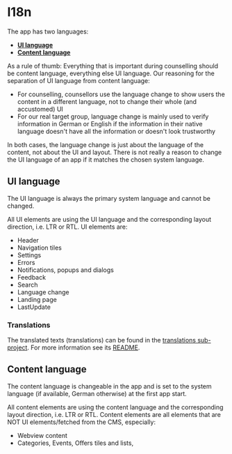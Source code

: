 # I18n

The app has two languages:

- **[UI language](#ui-language)**
- **[Content language](#content-language)**

As a rule of thumb: Everything that is important during counselling should be content language, everything else UI language.
Our reasoning for the separation of UI language from content language:

- For counselling, counsellors use the language change to show users the content in a different language, not to change their whole (and accustomed) UI
- For our real target group, language change is mainly used to verify information in German or English if the information in their native language doesn't have all the information or doesn't look trustworthy

In both cases, the language change is just about the language of the content, not about the UI and layout.
There is not really a reason to change the UI language of an app if it matches the chosen system language.

## UI language

The UI language is always the primary system language and cannot be changed.

All UI elements are using the UI language and the corresponding layout direction, i.e. LTR or RTL.
UI elements are:

- Header
- Navigation tiles
- Settings
- Errors
- Notifications, popups and dialogs
- Feedback
- Search
- Language change
- Landing page
- LastUpdate

### Translations

The translated texts (translations) can be found in the [translations sub-project](../../translations). For more information see its [README](../../translations/README.md).

## Content language

The content language is changeable in the app and is set to the system language (if available, German otherwise) at the first app start.

All content elements are using the content language and the corresponding layout direction, i.e. LTR or RTL.
Content elements are all elements that are NOT UI elements/fetched from the CMS, especially:

- Webview content
- Categories, Events, Offers tiles and lists,
